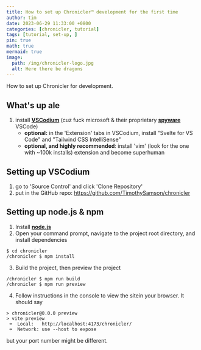 ```yaml
---
title: How to set up Chronicler™ development for the first time
author: tim
date: 2023-06-29 11:33:00 +0800
categories: [chronicler, tutorial]
tags: [tutorial, set-up, ]
pin: true
math: true
mermaid: true
image:
  path: /img/chronicler-logo.jpg
  alt: Here there be dragons
---
```


How to set up Chronicler for development. 

## What's up ale

1. install [**VSCodium**](https://vscodium.com/) (cuz fuck microsoft & their proprietary [**spyware**](https://www.youtube.com/watch?v=iq6hbY_fzYg) VSCode)
   - **optional:** in the 'Extension' tabs in VSCodium, install "Svelte for VS Code" and "Tailwind CSS IntelliSense"
   - **optional, and highly recommended**: install 'vim' (look for the one with ~100k installs) extension and become superhuman
   
## Setting up VSCodium
1. go to 'Source Control' and click 'Clone Repository'
2. put in the GitHub repo: <https://github.com/TimothySamson/chronicler>

## Setting up node.js & npm
1. Install [**node.js**](https://nodejs.org/en)
2. Open your command prompt, navigate to the project root directory, and install dependencies
```console
$ cd chronicler
/chronicler $ npm install
```
3. Build the project, then preview the project
```console
/chronicler $ npm run build
/chronicler $ npm run preview
```
4. Follow instructions in the console to view the sitein your browser. It should say
```console
> chronicler@0.0.0 preview
> vite preview
 ➜  Local:   http://localhost:4173/chronicler/
 ➜  Network: use --host to expose
```
but your port number might be different.
